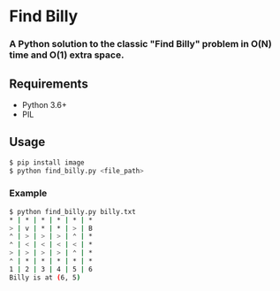 # Find Billy
### A Python solution to the classic "Find Billy" problem in O(N) time and O(1) extra space.

## Requirements
* Python 3.6+
* PIL

## Usage
```bash
$ pip install image
$ python find_billy.py <file_path>
```

### Example
```bash
$ python find_billy.py billy.txt
* | * | * | * | * | *
> | v | * | * | > | B
⌃ | > | > | > | ⌃ | *
⌃ | < | < | < | < | *
> | > | > | > | ⌃ | *
⌃ | * | * | * | * | *
1 | 2 | 3 | 4 | 5 | 6
Billy is at (6, 5)
```